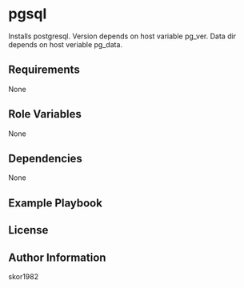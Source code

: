 pgsql
=========

Installs postgresql. Version depends on host variable pg_ver. Data dir depends on host veriable pg_data.

Requirements
------------

None

Role Variables
--------------

None

Dependencies
------------

None

Example Playbook
----------------


License
-------



Author Information
------------------

skor1982
